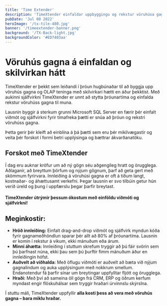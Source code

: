 ```yaml
---
title: 'Time Extender'
description: 'TimeXtender einfaldar uppbyggingu og rekstur vöruhúsa gagna til muna með einföldu viðmóti og hámarks sjálfvirkni'
pubDate: 'Jul 08 2022'
heroImage: '/tx-tile-480.jpg'
banner: '/timeextender-banner.png'
background: '/TX-Back-light.jpg'
backgroundColor: '#ED7403aa'
---
```


# Vöruhús gagna á einfaldan og skilvirkan hátt
TimeXtender er þekkt sem leiðandi í þróun hugbúnaðar til að byggja upp vöruhús gagna og OLAP teninga með skilvirkari hætti en áður þekktist. Með aukinni sjálfvirkni TimeXtender er unnt að stytta þróunartíma og einfalda rekstur vöruhúss gagna til muna.

Lausnin byggir á sterkum grunni Microsoft SQL Server en færir þér einfalt viðmót og sjálfvirkni fyrir tímafreka þætti er snúa að þróun og rekstri vöruhúss gagna.

Þetta gerir þér kleift að einblína á þá þætti sem eru þér mikilvægastir og veita þér forskot í formi betri upplýsinga og bættrar ákvarðanatöku.


## Forskot með TimeXtender

Í dag eru auknar kröfur um að ný gögn séu aðgengileg hratt og örugglega. Aðlaganir, að breyttum þörfum og nýjum gögnum, þarf að geta gert með skömmum fyrirvara. Innleiðing á vöruhúsi gagna er oft á tíðum langt, kostnaðar- og áhættusamt verkefni. Þegar lausnin er svo tilbúin getur hún verið úreld og þung í uppfærslu þegar þarfir breytast.

#### TimeXtender útrýmir þessum ókostum með einföldu viðmóti og sjálfvirkni!

## Meginkostir:

* __Hröð innleiðing:__ Einfalt drag-and-drop viðmót og sjálfvirk myndun kóða fyrir gagnameðhöndlun sparar þér allt að 80% af þróunartíma. Lausnin er komin í rekstur á vikum, ekki mánuðum eða árum.
* __Minni áhætta:__ Innleiðing í stuttum skrefum tryggir að þú fáir svörin sem þú þarfnast núna, ekki þau sem þú þurftir fimm mánuðum áður en innleiðingin hófst.
* __Auðvelt að viðhalda:__ Með öflugu viðmóti er auðvelt að bæta við nýjum gagnalindum og auka upplýsingum með nokkrum smellum. Endanotendur fá þarfir sínar um breytingar uppfylltar fljótt og örugglega.
* __Hraði:__ Með því að sameina öll gögn frá CRM, ERP og öðrum kerfum myndast engir flöskuhálsar sem tryggir hraðari úrvinnslu skýrslna.

Í stuttu máli, TimeXtender uppfyllir __alla kosti þess að vera með vöruhús gagna – bara miklu hraðar.__
